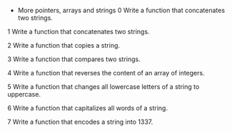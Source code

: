  - More pointers, arrays and strings
0 Write a function that concatenates two strings.

1 Write a function that concatenates two strings.

2 Write a function that copies a string.

3 Write a function that compares two strings.

4 Write a function that reverses the content of an array of integers.

5 Write a function that changes all lowercase letters of a string to uppercase.

6 Write a function that capitalizes all words of a string.

7 Write a function that encodes a string into 1337.
